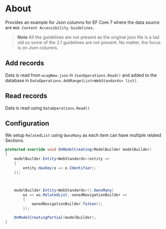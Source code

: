 ﻿# About

Provides an example for Json columns for EF Core 7 where the data source are `Web Content Accessibility Guidelines`. 

> **Note**
> All the guidelines are not present as the original json file is a tad old so some of the 2.1 guidelines are not present. No matter, the focus is on Json columns.



## Add records

Data is read from `wcagNew.json` in `JsonOperations.Read()` and added to the database in `DataOperations.AddRange(List<WebStandards> list)`.

## Read records

Data is read using `DataOperations.Read()`


## Configuration

We setup `RelatedList` using `OwnsMany` as each item can have multiple related Sections.

```csharp
protected override void OnModelCreating(ModelBuilder modelBuilder)
{
    modelBuilder.Entity<WebStandards>(entity =>
    {
        entity.HasKey(e => e.Identifier);
    });



    modelBuilder.Entity<WebStandards>().OwnsMany(
        ws => ws.RelatedList, ownedNavigationBuilder =>
        {
            ownedNavigationBuilder.ToJson();
        });

    OnModelCreatingPartial(modelBuilder);
}
```
